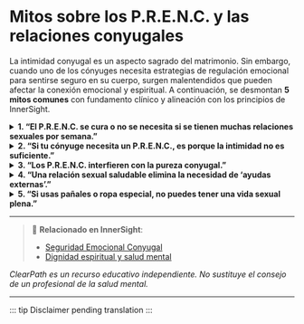 ﻿# Mitos sobre los P.R.E.N.C. y las relaciones conyugales

La intimidad conyugal es un aspecto sagrado del matrimonio. Sin embargo, cuando uno de los cónyuges necesita estrategias de regulación emocional para sentirse seguro en su cuerpo, surgen malentendidos que pueden afectar la conexión emocional y espiritual. A continuación, se desmontan **5 mitos comunes** con fundamento clínico y alineación con los principios de InnerSight.

<details>
<summary><strong>1. “El P.R.E.N.C. se cura o no se necesita si se tienen muchas relaciones sexuales por semana.”</strong></summary>
<p><strong>Realidad:</strong> La regulación emocional y la intimidad sexual son sistemas neurológicos distintos. Aunque la intimidad conyugal puede ser reconfortante, no reemplaza la necesidad de regulación somática básica en personas con TEPT-C, disociación o hipersensibilidad sensorial. El sistema nervioso no se “reinicia” por frecuencia sexual.<br><strong>Riesgo:</strong> Se instrumentaliza la intimidad conyugal como “tratamiento”, generando presión, culpa o desconexión emocional.</p>
</details>

<details>
<summary><strong>2. “Si tu cónyuge necesita un P.R.E.N.C., es porque la intimidad no es suficiente.”</strong></summary>
<p><strong>Realidad:</strong> La necesidad de un P.R.E.N.C. no refleja una deficiencia en la relación, sino una característica del sistema nervioso. Una persona puede amar profundamente a su cónyuge y disfrutar plenamente de la intimidad, y aun así necesitar ropa de compresión, un objeto táctil o una prenda simbólica para sentirse segura en su cuerpo.<br><strong>Riesgo:</strong> Se interpreta la necesidad regulatoria como rechazo personal, dañando la confianza conyugal.</p>
</details>

<details>
<summary><strong>3. “Los P.R.E.N.C. interfieren con la pureza conyugal.”</strong></summary>
<p><strong>Realidad:</strong> La pureza conyugal se define por el amor, el respeto mutuo y la fidelidad, no por la ausencia de necesidades neurológicas. Usar un P.R.E.N.C. para sentirse presente y seguro puede enriquecer la intimidad, no contaminarla.<br><strong>Riesgo:</strong> Se moraliza una necesidad fisiológica, generando vergüenza innecesaria en un espacio sagrado.</p>
</details>

<details>
<summary><strong>4. “Una relación sexual saludable elimina la necesidad de ‘ayudas externas’.”</strong></summary>
<p><strong>Realidad:</strong> La salud conyugal incluye aceptar la totalidad del otro, incluyendo sus necesidades regulatorias. Pedir que alguien abandone un P.R.E.N.C. esencial para “probar” que la relación es suficiente confunde el amor con la autosuficiencia.<br><strong>Riesgo:</strong> Se crea una dinámica de condicionalidad: “Te amaré si dejas de necesitar apoyo”.</p>
</details>

<details>
<summary><strong>5. “Si usas pañales o ropa especial, no puedes tener una vida sexual plena.”</strong></summary>
<p><strong>Realidad:</strong> La plenitud sexual no depende de la “normalidad” externa, sino de la seguridad interna, la comunicación y la conexión emocional. Muchas personas con P.R.E.N.C. tienen vidas conyugales profundamente íntimas y fieles, precisamente porque se sienten seguras en su cuerpo gracias a esas estrategias.<br><strong>Riesgo:</strong> Se asume que la dignidad sexual está ligada a la conformidad sensorial, excluyendo injustamente a quienes regulan de forma no convencional.</p>
</details>

---

> 🔗 **Relacionado en InnerSight**:  
> - [Seguridad Emocional Conyugal](https://inner-clarity.github.io/InnerSight/es#seguridad-emocional-conyugal)  
> - [Dignidad espiritual y salud mental](https://inner-clarity.github.io/InnerSight/es#dignidad-espiritual-y-salud-mental)

*ClearPath es un recurso educativo independiente. No sustituye el consejo de un profesional de la salud mental.*

---

::: tip
Disclaimer pending translation
:::
